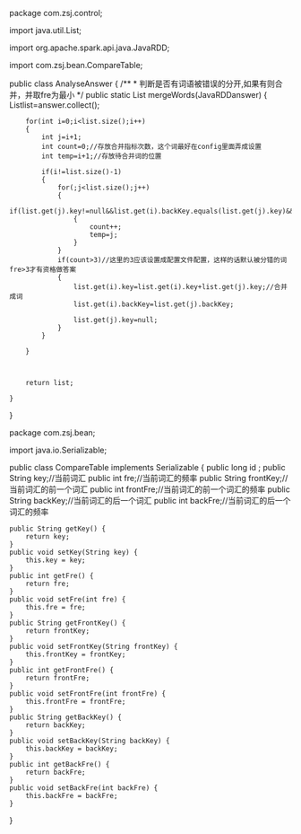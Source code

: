 package com.zsj.control;

import java.util.List;

import org.apache.spark.api.java.JavaRDD;

import com.zsj.bean.CompareTable;

public class AnalyseAnswer {
	/**
	 * 判断是否有词语被错误的分开,如果有则合并，并取fre为最小
	 */
	public static List<CompareTable> mergeWords(JavaRDD<CompareTable>answer)
	{
		List<CompareTable>list=answer.collect();
		
		for(int i=0;i<list.size();i++)
		{
			int j=i+1;
			int count=0;//存放合并指标次数，这个词最好在config里面弄成设置
			int temp=i+1;//存放待合并词的位置
			
			if(i!=list.size()-1)
			{
				for(;j<list.size();j++)
				{
					if(list.get(j).key!=null&&list.get(i).backKey.equals(list.get(j).key)&&count<3)
					{
						count++;
						temp=j;
					}
				}
				if(count>3)//这里的3应该设置成配置文件配置，这样的话默认被分错的词fre>3才有资格做答案
				{
					list.get(i).key=list.get(i).key+list.get(j).key;//合并成词
					list.get(i).backKey=list.get(j).backKey;
					
					list.get(j).key=null;
				}
			}
			
		}
		
		
		
		return list;
		
	}
}


package com.zsj.bean;

import java.io.Serializable;

public class CompareTable implements Serializable {
	public long id ;
	public String key;//当前词汇
	public int fre;//当前词汇的频率
	public String frontKey;//当前词汇的前一个词汇
	public int frontFre;//当前词汇的前一个词汇的频率
	public String backKey;//当前词汇的后一个词汇
	public int backFre;//当前词汇的后一个词汇的频率
	
	public String getKey() {
		return key;
	}
	public void setKey(String key) {
		this.key = key;
	}
	public int getFre() {
		return fre;
	}
	public void setFre(int fre) {
		this.fre = fre;
	}
	public String getFrontKey() {
		return frontKey;
	}
	public void setFrontKey(String frontKey) {
		this.frontKey = frontKey;
	}
	public int getFrontFre() {
		return frontFre;
	}
	public void setFrontFre(int frontFre) {
		this.frontFre = frontFre;
	}
	public String getBackKey() {
		return backKey;
	}
	public void setBackKey(String backKey) {
		this.backKey = backKey;
	}
	public int getBackFre() {
		return backFre;
	}
	public void setBackFre(int backFre) {
		this.backFre = backFre;
	}
	
	
}
